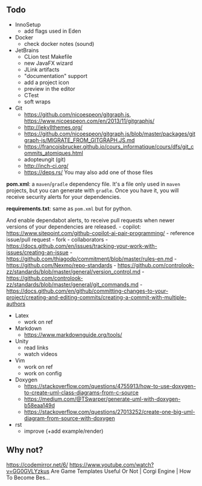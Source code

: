 ## Todo

- InnoSetup
  - add flags used in Eden
- Docker
    - check docker notes (sound)
- JetBrains
    - CLion test Makefile
    - new JavaFX wizard
    - JLink artifacts
    - "documentation" support
    - add a project icon
    - preview in the editor
    - CTest
    - soft wraps
- Git
  - https://github.com/nicoespeon/gitgraph.js, https://www.nicoespeon.com/en/2013/11/gitgraphjs/
  - http://jekyllthemes.org/
  - https://github.com/nicoespeon/gitgraph.js/blob/master/packages/gitgraph-js/MIGRATE_FROM_GITGRAPH.JS.md
  - https://francoisbrucker.github.io/cours_informatique/cours/dfs/git_commits_atomiques.html
  - adopteungit (git)
  - http://inch-ci.org/
  - https://deps.rs/
    You may also add one of those files

**pom.xml**: a `maven`/`gradle` dependency file. It's a file only used in  ``maven`` projects, but you can generate with ``gradle``. Once you have it, you will receive security alerts for your dependencies.

**requirements.txt**: same as ``pom.xml`` but for python.

And enable dependabot alerts, to receive pull requests when newer versions of your dependencies are released.
    - copilot: https://www.sitepoint.com/github-copilot-ai-pair-programming/
    - reference issue/pull request
    - fork
    - collaborators
    - https://docs.github.com/en/issues/tracking-your-work-with-issues/creating-an-issue
    - https://github.com/thiagodp/commitment/blob/master/rules-en.md
    - https://github.com/Nexmo/repo-standards
    - https://github.com/controlook-zz/standards/blob/master/general/version_control.md
    - https://github.com/controlook-zz/standards/blob/master/general/git_commands.md
    - https://docs.github.com/en/github/committing-changes-to-your-project/creating-and-editing-commits/creating-a-commit-with-multiple-authors
- Latex
    - work on ref
- Markdown
    - https://www.markdownguide.org/tools/
- Unity
    - read links
    - watch videos
- Vim
  - work on ref
  - work on config
- Doxygen
  - https://stackoverflow.com/questions/4755913/how-to-use-doxygen-to-create-uml-class-diagrams-from-c-source
  - https://medium.com/@TSwarper/generate-uml-with-doxygen-b58eaa149d
  - https://stackoverflow.com/questions/27013252/create-one-big-uml-diagram-from-source-with-doxygen
- rst
  - improve (+add example/render)

## Why not?

https://codemirror.net/6/
https://www.youtube.com/watch?v=GG0GVLYzkus
Are Game Templates Useful Or Not | Corgi Engine | How To Become Bes...